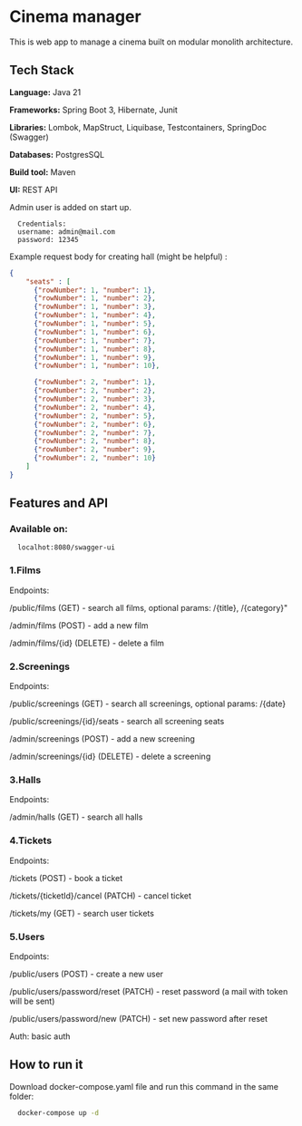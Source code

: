 
# Cinema manager

This is web app to manage a cinema built on modular monolith architecture.




## Tech Stack

**Language:** Java 21

**Frameworks:** Spring Boot 3, Hibernate, Junit

**Libraries:** Lombok, MapStruct, Liquibase, Testcontainers, SpringDoc (Swagger)

**Databases:** PostgresSQL

**Build tool:** Maven

**UI:** REST API

Admin user is added on start up.

```
  Credentials:
  username: admin@mail.com
  password: 12345
```

Example request body for creating hall (might be helpful) :

```json
{
    "seats" : [
      {"rowNumber": 1, "number": 1},
      {"rowNumber": 1, "number": 2},
      {"rowNumber": 1, "number": 3},
      {"rowNumber": 1, "number": 4},
      {"rowNumber": 1, "number": 5},
      {"rowNumber": 1, "number": 6},
      {"rowNumber": 1, "number": 7},
      {"rowNumber": 1, "number": 8},
      {"rowNumber": 1, "number": 9},
      {"rowNumber": 1, "number": 10},

      {"rowNumber": 2, "number": 1},
      {"rowNumber": 2, "number": 2},
      {"rowNumber": 2, "number": 3},
      {"rowNumber": 2, "number": 4},
      {"rowNumber": 2, "number": 5},
      {"rowNumber": 2, "number": 6},
      {"rowNumber": 2, "number": 7},
      {"rowNumber": 2, "number": 8},
      {"rowNumber": 2, "number": 9},
      {"rowNumber": 2, "number": 10}
    ]
}
```

## Features and API

### Available on:
```http
  localhot:8080/swagger-ui
```

### 1.Films

Endpoints:

/public/films (GET) - search all films, optional params: /{title}, /{category}"

/admin/films (POST) - add a new film

/admin/films/{id} (DELETE) - delete a film

### 2.Screenings

Endpoints:

/public/screenings (GET) - search all screenings, optional params: /{date}

/public/screenings/{id}/seats - search all screening seats

/admin/screenings (POST) - add a new screening

/admin/screenings/{id} (DELETE) - delete a screening

### 3.Halls

Endpoints:

/admin/halls (GET) - search all halls

### 4.Tickets

Endpoints:

/tickets (POST) - book a ticket

/tickets/{ticketId}/cancel (PATCH) - cancel ticket

/tickets/my (GET) - search user tickets

### 5.Users

Endpoints:

/public/users (POST) - create a new user

/public/users/password/reset (PATCH) - reset password (a mail with token will be sent)

/public/users/password/new (PATCH) - set new password after reset

Auth: basic auth

## How to run it

Download docker-compose.yaml file and run this command in the same folder:

```bash
  docker-compose up -d
```
    
